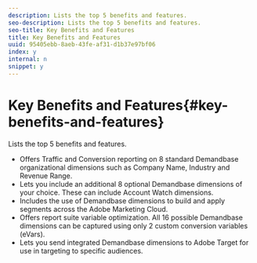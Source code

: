 ```yaml
---
description: Lists the top 5 benefits and features.
seo-description: Lists the top 5 benefits and features.
seo-title: Key Benefits and Features
title: Key Benefits and Features
uuid: 95405ebb-8aeb-43fe-af31-d1b37e97bf06
index: y
internal: n
snippet: y
---
```


# Key Benefits and Features{#key-benefits-and-features}

Lists the top 5 benefits and features.

* Offers Traffic and Conversion reporting on 8 standard Demandbase organizational dimensions such as Company Name, Industry and Revenue Range. 
* Lets you include an additional 8 optional Demandbase dimensions of your choice. These can include Account Watch dimensions. 
* Includes the use of Demandbase dimensions to build and apply segments across the Adobe Marketing Cloud. 
* Offers report suite variable optimization. All 16 possible Demandbase dimensions can be captured using only 2 custom conversion variables (eVars). 
* Lets you send integrated Demandbase dimensions to Adobe Target for use in targeting to specific audiences.

